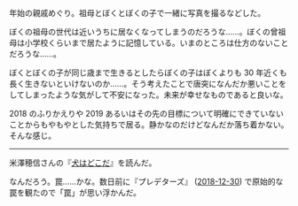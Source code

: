年始の親戚めぐり。祖母とぼくとぼくの子で一緒に写真を撮るなどした。

ぼくの祖母の世代は近いうちに居なくなってしまうのだろうな……。ぼくの曾祖母は小学校くらいまで居たように記憶している。いまのところは仕方のないことだろうな……。

ぼくとぼくの子が同じ歳まで生きるとしたらぼくの子はぼくよりも 30 年近くも長く生きないといけないのか……。そう考えたことで唐突になんだか悪いことをしてしまったような気がして不安になった。未来が幸せなものであると良いな。

2018 のふりかえりや 2019 あるいはその先の目標について明確にできていないことからもやもやとした気持ちで居る。静かなのだけどなんだか落ち着かない。そんな感じ。

---

米澤穂信さんの『[犬はどこだ][asin:4488451047]』を読んだ。

なんだろう。罠……かな。数日前に『プレデターズ』 ([2018-12-30][]) で原始的な罠を観たので「罠」が思い浮かんだ。

[2018-12-30]: https://blog.bouzuya.net/2018/12/30/
[asin:4488451047]: https://www.amazon.co.jp/dp/4488451047/
